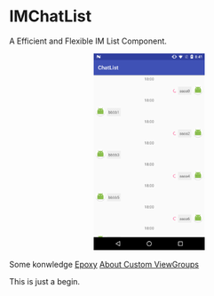 # IMChatList
A Efficient and Flexible IM List Component.

<p align="center">
<img alt="Sample app demo gif" src="https://github.com/devilsen/IMChatList/blob/master/Screenshots/Screenshot_20170330-204105.png" width="200" height="354" />
</p>

Some konwledge 
[Epoxy](https://github.com/airbnb/epoxy)
[About Custom ViewGroups](https://sriramramani.wordpress.com/2015/05/06/custom-viewgroups/)


This is just a begin.
